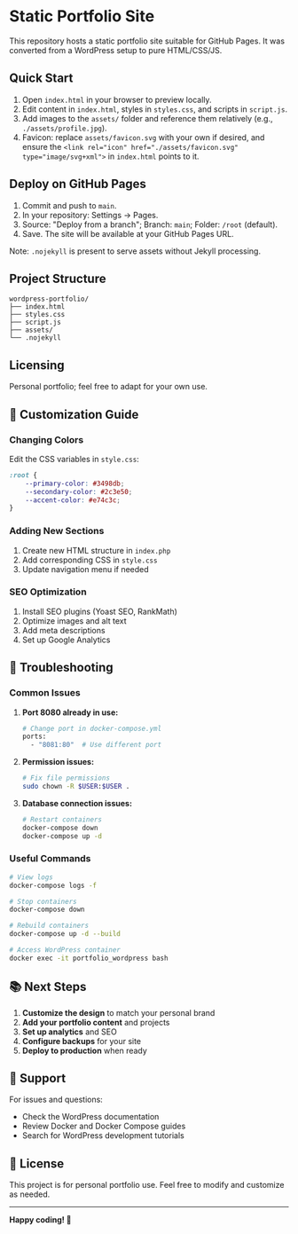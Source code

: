 # Static Portfolio Site

This repository hosts a static portfolio site suitable for GitHub Pages. It was converted from a WordPress setup to pure HTML/CSS/JS.

## Quick Start

1. Open `index.html` in your browser to preview locally.
2. Edit content in `index.html`, styles in `styles.css`, and scripts in `script.js`.
3. Add images to the `assets/` folder and reference them relatively (e.g., `./assets/profile.jpg`).
4. Favicon: replace `assets/favicon.svg` with your own if desired, and ensure the `<link rel="icon" href="./assets/favicon.svg" type="image/svg+xml">` in `index.html` points to it.

## Deploy on GitHub Pages

1. Commit and push to `main`.
2. In your repository: Settings → Pages.
3. Source: "Deploy from a branch"; Branch: `main`; Folder: `/root` (default).
4. Save. The site will be available at your GitHub Pages URL.

Note: `.nojekyll` is present to serve assets without Jekyll processing.

## Project Structure

```
wordpress-portfolio/
├── index.html
├── styles.css
├── script.js
├── assets/
└── .nojekyll
```

## Licensing

Personal portfolio; feel free to adapt for your own use.

## 📝 Customization Guide

### Changing Colors
Edit the CSS variables in `style.css`:
```css
:root {
    --primary-color: #3498db;
    --secondary-color: #2c3e50;
    --accent-color: #e74c3c;
}
```

### Adding New Sections
1. Create new HTML structure in `index.php`
2. Add corresponding CSS in `style.css`
3. Update navigation menu if needed

### SEO Optimization
1. Install SEO plugins (Yoast SEO, RankMath)
2. Optimize images and alt text
3. Add meta descriptions
4. Set up Google Analytics

## 🔧 Troubleshooting

### Common Issues

1. **Port 8080 already in use:**
   ```bash
   # Change port in docker-compose.yml
   ports:
     - "8081:80"  # Use different port
   ```

2. **Permission issues:**
   ```bash
   # Fix file permissions
   sudo chown -R $USER:$USER .
   ```

3. **Database connection issues:**
   ```bash
   # Restart containers
   docker-compose down
   docker-compose up -d
   ```

### Useful Commands

```bash
# View logs
docker-compose logs -f

# Stop containers
docker-compose down

# Rebuild containers
docker-compose up -d --build

# Access WordPress container
docker exec -it portfolio_wordpress bash
```

## 📚 Next Steps

1. **Customize the design** to match your personal brand
2. **Add your portfolio content** and projects
3. **Set up analytics** and SEO
4. **Configure backups** for your site
5. **Deploy to production** when ready

## 🤝 Support

For issues and questions:
- Check the WordPress documentation
- Review Docker and Docker Compose guides
- Search for WordPress development tutorials

## 📄 License

This project is for personal portfolio use. Feel free to modify and customize as needed.

---

**Happy coding! 🎉**

